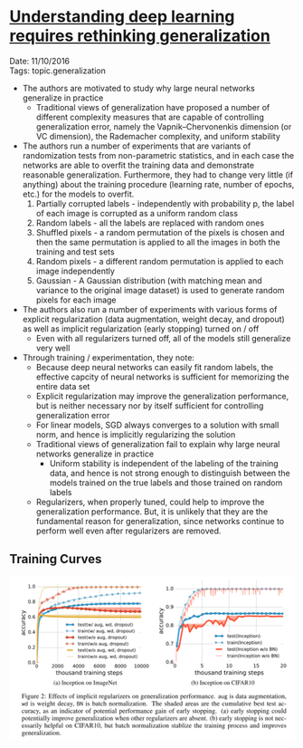 # [Understanding deep learning requires rethinking generalization](https://arxiv.org/abs/1611.03530)

Date: 11/10/2016  
Tags: topic.generalization

- The authors are motivated to study why large neural networks generalize in practice
    - Traditional views of generalization have proposed a number of different complexity measures that are capable of controlling generalization error, namely the Vapnik–Chervonenkis dimension (or VC dimension), the Rademacher complexity, and uniform stability
- The authors run a number of experiments that are variants of randomization tests from non-parametric statistics, and in each case the networks are able to overfit the training data and demonstrate reasonable generalization. Furthermore, they had to change very little (if anything) about the training procedure (learning rate, number of epochs, etc.) for the models to overfit.
    1. Partially corrupted labels - independently with probability p, the label of each image is corrupted as a uniform random class
    2. Random labels - all the labels are replaced with random ones
    3. Shuffled pixels - a random permutation of the pixels is chosen and then the same permutation is applied to all the images in both the training and test sets
    4. Random pixels - a different random permutation is applied to each image independently
    5. Gaussian - A Gaussian distribution (with matching mean and variance to the original image dataset) is used to generate random pixels for each image
- The authors also run a number of experiments with various forms of explicit regularization (data augmentation, weight decay, and dropout) as well as implicit regularization (early stopping) turned on / off
    - Even with all regularizers turned off, all of the models still generalize very well
- Through training / experimentation, they note:
    - Because deep neural networks can easily fit random labels, the effective capcity of neural networks is sufficient for memorizing the entire data set
    - Explicit regularization may improve the generalization performance, but is neither necessary nor by itself sufficient for controlling generalization error
    - For linear models, SGD always converges to a solution with small norm, and hence is implicitly regularizing the solution
    - Traditional views of generalization fail to explain why large neural networks generalize in practice
        - Uniform stability is independent of the labeling of the training data, and hence is not strong enough to distinguish between the models trained on the true labels and those trained on random labels
    - Regularizers, when properly tuned, could help to improve the generalization performance. But, it is unlikely that they are the fundamental reason for generalization, since networks continue to perform well even after regularizers are removed.

## Training Curves

![](./images/training_curves.png)
